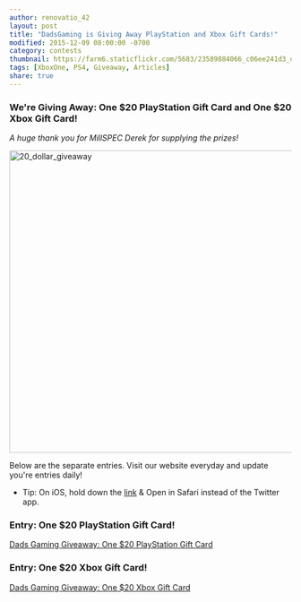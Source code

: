 ```yaml
---
author: renovatio_42
layout: post
title: "DadsGaming is Giving Away PlayStation and Xbox Gift Cards!"
modified: 2015-12-09 08:00:00 -0700
category: contests
thumbnail: https://farm6.staticflickr.com/5683/23589884066_c06ee241d3_o.png 	
tags: [XboxOne, PS4, Giveaway, Articles]
share: true
---
```


### We're Giving Away: One $20 PlayStation Gift Card and One $20 Xbox Gift Card! 


*A huge thank you for MillSPEC Derek for supplying the prizes!*


<img src="https://farm6.staticflickr.com/5683/23589884066_c06ee241d3_o.png" width="960" height="540" alt="20_dollar_giveaway">

Below are the separate entries. Visit our website everyday and update you're entries daily!

* Tip: On iOS, hold down the [link](http://dadsgaming.com/contests/playstation-and-xbox-gift-cards-giveaway/) & Open in Safari instead of the Twitter app.


### Entry: One $20 PlayStation Gift Card! 

<a class="e-widget no-button" href="https://gleam.io/2bZG5/dads-gaming-giveaway-one-20-playstation-gift-card-" rel="nofollow">Dads Gaming Giveaway: One $20 PlayStation Gift Card </a> <script type="text/javascript" src="https://js.gleam.io/e.js" async="true"></script>



### Entry: One $20 Xbox Gift Card! 

<a class="e-widget no-button" href="https://gleam.io/dBb0h/dads-gaming-giveaway-one-20-xbox-gift-card" rel="nofollow">Dads Gaming Giveaway: One $20 Xbox Gift Card</a> <script type="text/javascript" src="https://js.gleam.io/e.js" async="true"></script>
